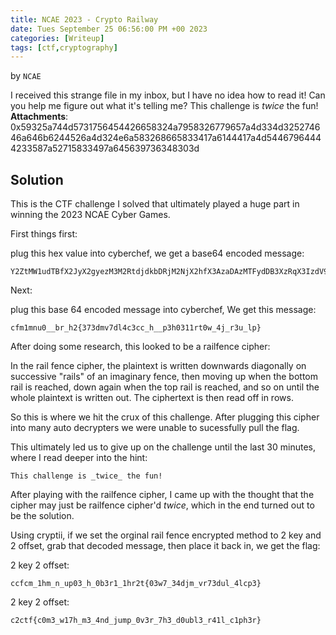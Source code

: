 ```yaml
---
title: NCAE 2023 - Crypto Railway
date: Tues September 25 06:56:00 PM +00 2023
categories: [Writeup]
tags: [ctf,cryptography]
---
```

by `NCAE`

I received this strange file in my inbox, but I have no idea how to read it! Can you help me figure out what it's telling me? This challenge is _twice_ the fun!
**Attachments**: 0x59325a744d5731756454426658324a7958326779657a4d334d325274646a646b6244526a4d324e6a583268665833417a6144417a4d54467964444233587a52715833497a645639736348303d

## Solution

This is the CTF challenge I solved that ultimately played a huge part in winning the 2023 NCAE Cyber Games.

First things first: 

plug this hex value into cyberchef, we get a base64 encoded message:
```
Y2ZtMW1udTBfX2JyX2gyezM3M2RtdjdkbDRjM2NjX2hfX3AzaDAzMTFydDB3XzRqX3IzdV9scH0=
```
Next:

plug this base 64 encoded message into cyberchef, We get this message:

```
cfm1mnu0__br_h2{373dmv7dl4c3cc_h__p3h0311rt0w_4j_r3u_lp}
```

After doing some research, this looked to be a railfence cipher:

In the rail fence cipher, the plaintext is written downwards diagonally on successive "rails" of an imaginary fence, then moving up when the bottom rail is reached, down again when the top rail is reached, and so on until the whole plaintext is written out. The ciphertext is then read off in rows.

So this is where we hit the crux of this challenge. After plugging this cipher into many auto decrypters we were unable to sucessfully pull the flag.

This ultimately led us to give up on the challenge until the last 30 minutes, where I read deeper into the hint:
```
This challenge is _twice_ the fun!
```

After playing with the railfence cipher, I came up with the thought that the cipher may just be railfence cipher'd _twice_, which in the end turned out to be the solution.

Using cryptii, if we set the orginal rail fence encrypted method to 2 key and 2 offset, grab that decoded message, then place it back in, we get the flag:


2 key 2 offset:
```
ccfcm_1hm_n_up03_h_0b3r1_1hr2t{03w7_34djm_vr73dul_4lcp3}
```

2 key 2 offset:
```
c2ctf{c0m3_w17h_m3_4nd_jump_0v3r_7h3_d0ubl3_r41l_c1ph3r}
```
